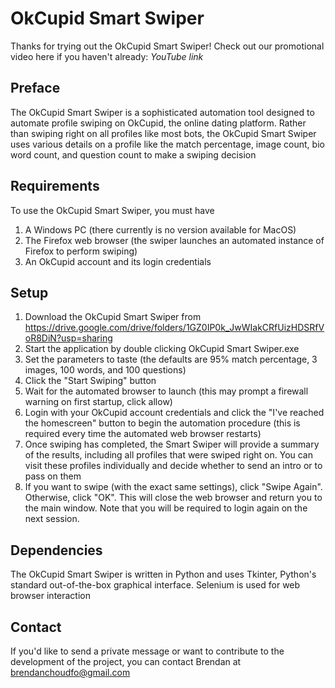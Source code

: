 # OkCupid Smart Swiper

Thanks for trying out the OkCupid Smart Swiper! Check out our promotional video here if you haven't already: *YouTube link*

## Preface
The OkCupid Smart Swiper is a sophisticated automation tool designed to automate profile swiping on OkCupid, the online dating platform. Rather than swiping right on all profiles like most bots, the OkCupid Smart Swiper uses various details on a profile like the match percentage, image count, bio word count, and question count to make a swiping decision 

## Requirements
To use the OkCupid Smart Swiper, you must have
1. A Windows PC (there currently is no version available for MacOS)
2. The Firefox web browser (the swiper launches an automated instance of Firefox to perform swiping)
3. An OkCupid account and its login credentials

## Setup
1. Download the OkCupid Smart Swiper from https://drive.google.com/drive/folders/1GZ0IP0k_JwWIakCRfUizHDSRfVoR8DiN?usp=sharing
2. Start the application by double clicking OkCupid Smart Swiper.exe
3. Set the parameters to taste (the defaults are 95% match percentage, 3 images, 100 words, and 100 questions)
4. Click the "Start Swiping" button
5. Wait for the automated browser to launch (this may prompt a firewall warning on first startup, click allow)
6. Login with your OkCupid account credentials and click the "I've reached the homescreen" button to begin the automation procedure (this is required every time the automated web browser restarts)
7. Once swiping has completed, the Smart Swiper will provide a summary of the results, including all profiles that were swiped right on. You can visit these profiles individually and decide whether to send an intro or to pass on them
8. If you want to swipe (with the exact same settings), click "Swipe Again". Otherwise, click "OK". This will close the web browser and return you to the main window. Note that you will be required to login again on the next session.

## Dependencies
The OkCupid Smart Swiper is written in Python and uses Tkinter, Python's standard out-of-the-box graphical interface. Selenium is used for web browser interaction

## Contact
If you'd like to send a private message or want to contribute to the development of the project, you can contact Brendan at brendanchoudfo@gmail.com
